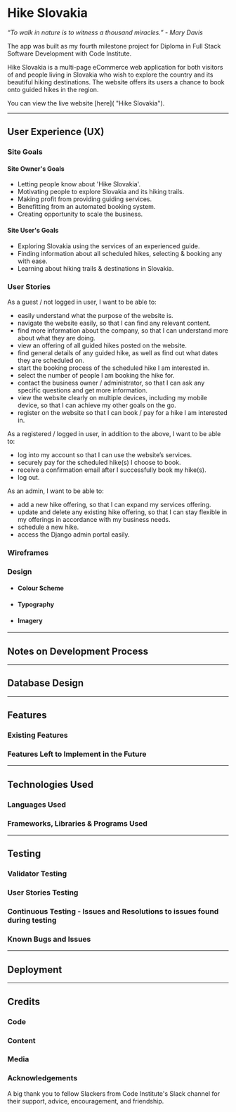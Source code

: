 # Hike Slovakia
_“To walk in nature is to witness a thousand miracles.” - Mary Davis_

The app was built as my fourth milestone project for Diploma in Full Stack Software Development with Code Institute. 

Hike Slovakia is a multi-page eCommerce web application for both visitors of and people living in Slovakia who wish to explore the country and its beautiful hiking destinations. The website offers its users a chance to book onto guided hikes in the region.

You can view the live website [here]( "Hike Slovakia"). 

***
## User Experience (UX)

### Site Goals

#### Site Owner's Goals

* Letting people know about 'Hike Slovakia'.
* Motivating people to explore Slovakia and its hiking trails.
* Making profit from providing guiding services.
* Benefitting from an automated booking system. 
* Creating opportunity to scale the business.

#### Site User's Goals

* Exploring Slovakia using the services of an experienced guide.
* Finding information about all scheduled hikes, selecting & booking any with ease.
* Learning about hiking trails & destinations in Slovakia.

### User Stories

As a guest / not logged in user, I want to be able to:
* easily understand what the purpose of the website is.
* navigate the website easily, so that I can find any relevant content.
* find more information about the company, so that I can understand more about what they are doing.
* view an offering of all guided hikes posted on the website.
* find general details of any guided hike, as well as find out what dates they are scheduled on.
* start the booking process of the scheduled hike I am interested in.
* select the number of people I am booking the hike for.
* contact the business owner / administrator, so that I can ask any specific questions and get more information.
* view the website clearly on multiple devices, including my mobile device, so that I can achieve my other goals on the go.
* register on the website so that I can book / pay for a hike I am interested in.

As a registered / logged in user, in addition to the above, I want to be able to:
* log into my account so that I can use the website’s services.
* securely pay for the scheduled hike(s) I choose to book.
* receive a confirmation email after I successfully book my hike(s).
* log out.

As an admin, I want to be able to:
* add a new hike offering, so that I can expand my services offering.
* update and delete any existing hike offering, so that I can stay flexible in my offerings in accordance with my business needs.
* schedule a new hike.
* access the Django admin portal easily.

### Wireframes

### Design

* #### Colour Scheme

* #### Typography

* #### Imagery

***
## Notes on Development Process

***
## Database Design

***
## Features

### Existing Features

### Features Left to Implement in the Future

***
## Technologies Used

### Languages Used

### Frameworks, Libraries & Programs Used

***
## Testing

### Validator Testing

### User Stories Testing

### Continuous Testing - Issues and Resolutions to issues found during testing

### Known Bugs and Issues

***
## Deployment

***
## Credits

### Code

### Content

### Media

### Acknowledgements

A big thank you to fellow Slackers from Code Institute's Slack channel for their support, advice, encouragement, and friendship.